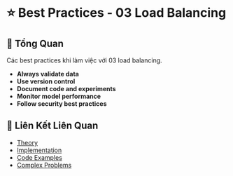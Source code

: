 # ⭐ Best Practices - 03 Load Balancing

## 🎯 Tổng Quan

Các best practices khi làm việc với 03 load balancing.

- **Always validate data**
- **Use version control**
- **Document code and experiments**
- **Monitor model performance**
- **Follow security best practices**

## 🔗 Liên Kết Liên Quan

- [Theory](./THEORY_03_load_balancing.md)
- [Implementation](./IMPLEMENTATION_03_load_balancing.md)
- [Code Examples](./CODE_EXAMPLES_03_load_balancing.md)
- [Complex Problems](./COMPLEX_PROBLEMS.md)
